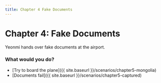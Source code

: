 ```yaml
---
title: Chapter 4 Fake Documents
---
```


# Chapter 4: Fake Documents

Yeonmi hands over fake documents at the airport.

### What would you do?
- [Try to board the plane]({{ site.baseurl }}/scenarios/chapter5-mongolia)
- [Documents fail]({{ site.baseurl }}/scenarios/chapter5-captured)
